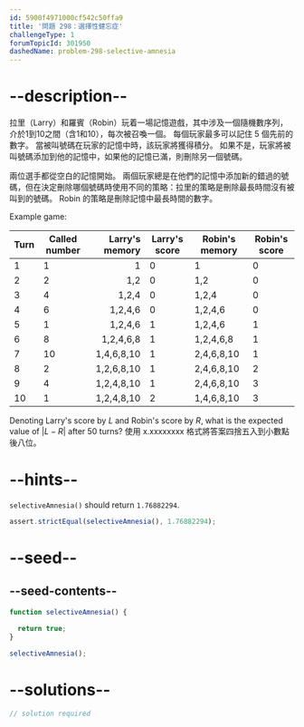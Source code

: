 ```yaml
---
id: 5900f4971000cf542c50ffa9
title: '問題 298：選擇性健忘症'
challengeType: 1
forumTopicId: 301950
dashedName: problem-298-selective-amnesia
---
```


# --description--

拉里（Larry）和羅賓（Robin）玩着一場記憶遊戲，其中涉及一個隨機數序列，介於1到10之間（含1和10），每次被召喚一個。 每個玩家最多可以記住 5 個先前的數字。 當被叫號碼在玩家的記憶中時，該玩家將獲得積分。 如果不是，玩家將被叫號碼添加到他的記憶中，如果他的記憶已滿，則刪除另一個號碼。

兩位選手都從空白的記憶開始。 兩個玩家總是在他們的記憶中添加新的錯過的號碼，但在決定刪除哪個號碼時使用不同的策略：拉里的策略是刪除最長時間沒有被叫到的號碼。 Robin 的策略是刪除記憶中最長時間的數字。

Example game:

| Turn | Called number | Larry's memory | Larry's score | Robin's memory | Robin's score |
| ---- | ------------- | --------------:| ------------- | -------------- | ------------- |
| 1    | 1             |              1 | 0             | 1              | 0             |
| 2    | 2             |            1,2 | 0             | 1,2            | 0             |
| 3    | 4             |          1,2,4 | 0             | 1,2,4          | 0             |
| 4    | 6             |        1,2,4,6 | 0             | 1,2,4,6        | 0             |
| 5    | 1             |        1,2,4,6 | 1             | 1,2,4,6        | 1             |
| 6    | 8             |      1,2,4,6,8 | 1             | 1,2,4,6,8      | 1             |
| 7    | 10            |     1,4,6,8,10 | 1             | 2,4,6,8,10     | 1             |
| 8    | 2             |     1,2,6,8,10 | 1             | 2,4,6,8,10     | 2             |
| 9    | 4             |     1,2,4,8,10 | 1             | 2,4,6,8,10     | 3             |
| 10   | 1             |     1,2,4,8,10 | 2             | 1,4,6,8,10     | 3             |

Denoting Larry's score by $L$ and Robin's score by $R$, what is the expected value of $|L - R|$ after 50 turns? 使用 x.xxxxxxxx 格式將答案四捨五入到小數點後八位。

# --hints--

`selectiveAmnesia()` should return `1.76882294`.

```js
assert.strictEqual(selectiveAmnesia(), 1.76882294);
```

# --seed--

## --seed-contents--

```js
function selectiveAmnesia() {

  return true;
}

selectiveAmnesia();
```

# --solutions--

```js
// solution required
```
